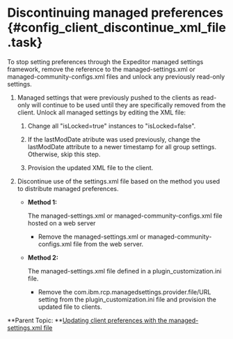 # Discontinuing managed preferences {#config_client_discontinue_xml_file .task}

To stop setting preferences through the Expeditor managed settings framework, remove the reference to the managed-settings.xml or managed-community-configs.xml files and unlock any previously read-only settings.

1.  Managed settings that were previously pushed to the clients as read-only will continue to be used until they are specifically removed from the client. Unlock all managed settings by editing the XML file:

    1.  Change all "isLocked=true" instances to "isLocked=false".

    2.  If the lastModDate atribute was used previously, change the lastModDate attribute to a newer timestamp for all group settings. Otherwise, skip this step.

    3.  Provision the updated XML file to the client.

2.  Discontinue use of the settings.xml file based on the method you used to distribute managed preferences.

    -   **Method 1:**

        The managed-settings.xml or managed-community-configs.xml file hosted on a web server

        -   Remove the managed-settings.xml or managed-community-configs.xml file from the web server.
       
    -   **Method 2:**

        The managed-settings.xml file defined in a plugin\_customization.ini file.

        -   Remove the com.ibm.rcp.managedsettings.provider.file/URL setting from the plugin\_customization.ini file and provision the updated file to clients.

**Parent Topic:  **[Updating client preferences with the managed-settings.xml file](config_client_xml_location.md)

